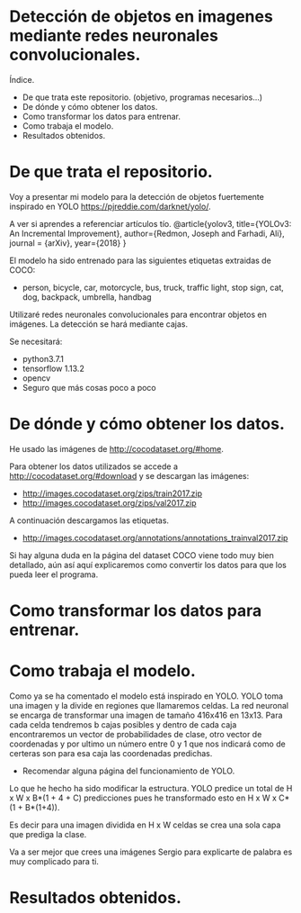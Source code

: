 # Detección de objetos en imagenes mediante redes neuronales convolucionales.

Índice.

* De que trata este repositorio. (objetivo, programas necesarios...)
* De dónde y cómo obtener los datos.
* Como transformar los datos para entrenar.
* Como trabaja el modelo.
* Resultados obtenidos.

# De que trata el repositorio.

Voy a presentar mi modelo para la detección de objetos fuertemente inspirado en YOLO https://pjreddie.com/darknet/yolo/.

A ver si aprendes a referenciar artículos tío.
@article{yolov3,
  title={YOLOv3: An Incremental Improvement},
  author={Redmon, Joseph and Farhadi, Ali},
  journal = {arXiv},
  year={2018}
}

El modelo ha sido entrenado para las siguientes etiquetas extraidas de COCO: 

* person, bicycle, car, motorcycle, bus, truck, traffic light, stop sign, cat, dog, backpack, umbrella, handbag

Utilizaré redes neuronales convolucionales para encontrar objetos en imágenes. La detección se hará mediante cajas.

Se necesitará:

* python3.7.1
* tensorflow 1.13.2
* opencv
* Seguro que más cosas poco a poco

# De dónde y cómo obtener los datos.

He usado las imágenes de http://cocodataset.org/#home.

Para obtener los datos utilizados se accede a http://cocodataset.org/#download y se descargan las imágenes:

* http://images.cocodataset.org/zips/train2017.zip
* http://images.cocodataset.org/zips/val2017.zip

A continuación descargamos las etiquetas.

* http://images.cocodataset.org/annotations/annotations_trainval2017.zip

Si hay alguna duda en la página del dataset COCO viene todo muy bien detallado, aún así aquí explicaremos como convertir los datos para que los pueda leer el programa.


# Como transformar los datos para entrenar.

# Como trabaja el modelo.

Como ya se ha comentado el modelo está inspirado en YOLO. YOLO toma una imagen y la divide en regiones que llamaremos celdas. La red neuronal se encarga de transformar una imagen de tamaño 416x416 en 13x13. Para cada celda tendremos b cajas posibles y dentro de cada caja encontraremos un vector de probabilidades de clase, otro vector de coordenadas y por ultimo un número entre 0 y 1 que nos indicará como de certeras son para esa caja las coordenadas predichas.

* Recomendar alguna página del funcionamiento de YOLO.

Lo que he hecho ha sido modificar la estructura. YOLO predice un total de H x W x B*(1 + 4 + C) predicciones pues he transformado esto en H x W x C*(1 + B*(1+4)).

Es decir para una imagen dividida en H x W celdas se crea una sola capa que prediga la clase.

Va a ser mejor que crees una imágenes Sergio para explicarte de palabra es muy complicado para ti.

# Resultados obtenidos.
